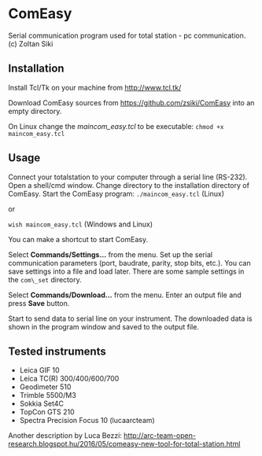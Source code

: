# ComEasy
Serial communication program used for total station - pc communication.
(c) Zoltan Siki 

## Installation
Install Tcl/Tk on your machine from http://www.tcl.tk/

Download ComEasy sources from https://github.com/zsiki/ComEasy into an empty
directory.

On Linux change the *maincom\_easy.tcl* to be executable:
`chmod +x maincom_easy.tcl`

## Usage
Connect your totalstation to your computer through a serial line (RS-232).
Open a shell/cmd window.
Change directory to the installation directory of ComEasy.
Start the ComEasy program:
`./maincom_easy.tcl` (Linux)

or

`wish maincom_easy.tcl` (Windows and Linux)

You can make a shortcut to start ComEasy.

Select **Commands/Settings...** from the menu.
Set up the serial communication parameters (port, baudrate, parity, stop bits, 
etc.). You can save settings into a file and load later. There are some
sample settings in the `com\_set` directory.

Select **Commands/Download...** from the menu. Enter an output file and press
**Save** button.

Start to send data to serial line on your instrument. The downloaded data is
shown in the program window and saved to the output file.

## Tested instruments
* Leica GIF 10
* Leica TC(R) 300/400/600/700
* Geodimeter 510
* Trimble 5500/M3
* Sokkia Set4C
* TopCon GTS 210
* Spectra Precision Focus 10 (lucaarcteam)

Another description by Luca Bezzi: http://arc-team-open-research.blogspot.hu/2016/05/comeasy-new-tool-for-total-station.html

